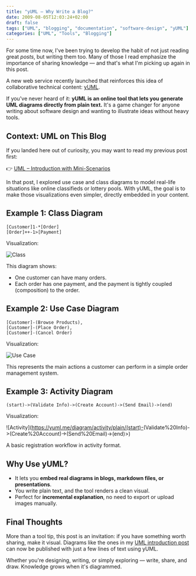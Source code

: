 ```yaml
---
title: "yUML – Why Write a Blog?"
date: 2009-08-05T12:03:24+02:00
draft: false
tags: ["UML", "blogging", "documentation", "software-design", "yUML"]
categories: ["UML", "Tools", "Blogging"]
---
```


For some time now, I've been trying to develop the habit of not just reading great _posts_, but writing them too. Many of those I read emphasize the importance of sharing knowledge — and that's what I'm picking up again in this post.

A new web service recently launched that reinforces this idea of collaborative technical content: [yUML](https://yuml.me/).

If you've never heard of it: **yUML is an online tool that lets you generate UML diagrams directly from plain text.** It's a game changer for anyone writing about software design and wanting to illustrate ideas without heavy tools.

## Context: UML on This Blog

If you landed here out of curiosity, you may want to read my previous post first:

👉 [UML – Introduction with Mini-Scenarios](https://blog.heliomedeiros.com/pt/posts/2008-06-10-uml-introducao-minicenarios/)

In that post, I explored use case and class diagrams to model real-life situations like online classifieds or lottery pools. With yUML, the goal is to make those visualizations even simpler, directly embedded in your content.

## Example 1: Class Diagram

```text
[Customer]1-*[Order]
[Order]++-1>[Payment]
```

Visualization:

![Class](https://yuml.me/diagram/class/plain/[Customer]1-*%5BOrder%5D,%20[Order]++-1%3E%5BPayment%5D)

This diagram shows:

- One customer can have many orders.
- Each order has one payment, and the payment is tightly coupled (composition) to the order.

## Example 2: Use Case Diagram

```text
[Customer]-(Browse Products),
[Customer]-(Place Order),
[Customer]-(Cancel Order)
```

Visualization:

![Use Case](<https://yuml.me/diagram/usecase/plain/[Customer]-(Browse%20Products),[Customer]-(Place%20Order),[Customer]-(Cancel%20Order)>)

This represents the main actions a customer can perform in a simple order management system.

## Example 3: Activity Diagram

```text
(start)->(Validate Info)->(Create Account)->(Send Email)->(end)
```

Visualization:

![Activity](<https://yuml.me/diagram/activity/plain/(start)->(Validate%20Info)->(Create%20Account)->(Send%20Email)->(end)>)

A basic registration workflow in activity format.

## Why Use yUML?

- It lets you **embed real diagrams in blogs, markdown files, or presentations**.
- You write plain text, and the tool renders a clean visual.
- Perfect for **incremental explanation**, no need to export or upload images manually.

## Final Thoughts

More than a tool tip, this post is an invitation: if you have something worth sharing, make it visual. Diagrams like the ones in my [UML introduction post](https://blog.heliomedeiros.com/pt/posts/2008-06-10-uml-introducao-minicenarios/) can now be published with just a few lines of text using yUML.

Whether you're designing, writing, or simply exploring — write, share, and draw. Knowledge grows when it's diagrammed.
